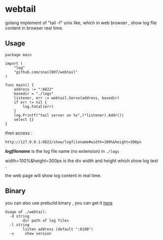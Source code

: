# webtail

golang implement of "tail -f" unix like, which in web browser , show log file content in browser real time.

## Usage

```golang
package main

import (
    "log"
    "github.com/snail007/webtail"
)

func main() {
    address := ":8822"
    basedir = "./logs"
    listener, err := webtail.Serve(address, basedir)
    if err != nil {
        log.Fatal(err)
    }
    log.Printf("tail server on %s",(*listener).Addr())
    select {}
}
```

then access :

`http://127.0.0.1:8822/show/logfilename#width=100%&height=300px`

***logfilename*** is the log file name (no extension) in `./logs`

width=100%&height=300px is the div width and height which show log text .

the web page will show log content in real time.

## Binary

you can also use prebuild binary , you can get it [here](../..//releases)

```text
Usage of ./webtail:
  -d string
        dir path of log files
  -l string
        listen address (default ":8100")
  -v     show version
```